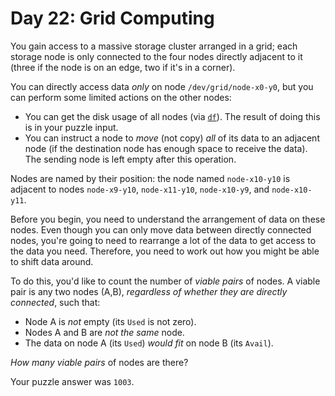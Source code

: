 # Day 22: Grid Computing

You gain access to a massive storage cluster arranged in a grid; each
storage node is only connected to the four nodes directly adjacent to it
(three if the node is on an edge, two if it's in a corner).

You can directly access data *only* on node `/dev/grid/node-x0-y0`, but
you can perform some limited actions on the other nodes:

-   You can get the disk usage of all nodes (via
    [`df`](https://en.wikipedia.org/wiki/Df_(Unix)#Example)). The result
    of doing this is in your puzzle input.
-   You can instruct a node to <span
    title="You suspect someone misunderstood the x86 MOV instruction.">*move*</span>
    (not copy) *all* of its data to an adjacent node (if the destination
    node has enough space to receive the data). The sending node is left
    empty after this operation.

Nodes are named by their position: the node named `node-x10-y10` is
adjacent to nodes `node-x9-y10`, `node-x11-y10`, `node-x10-y9`, and
`node-x10-y11`.

Before you begin, you need to understand the arrangement of data on
these nodes. Even though you can only move data between directly
connected nodes, you're going to need to rearrange a lot of the data to
get access to the data you need. Therefore, you need to work out how you
might be able to shift data around.

To do this, you'd like to count the number of *viable pairs* of nodes. A
viable pair is any two nodes (A,B), *regardless of whether they are
directly connected*, such that:

-   Node A is *not* empty (its `Used` is not zero).
-   Nodes A and B are *not the same* node.
-   The data on node A (its `Used`) *would fit* on node B (its `Avail`).

*How many viable pairs* of nodes are there?

Your puzzle answer was `1003`.
